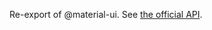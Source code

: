 Re-export of @material-ui. See [the official API](https://v4.mui.com/api/bottom-navigation-action/).
